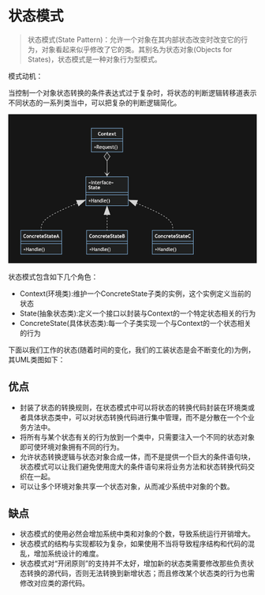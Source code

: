 # 状态模式

> 状态模式(State Pattern)：允许一个对象在其内部状态改变时改变它的行为，对象看起来似乎修改了它的类。其别名为状态对象(Objects for States)，状态模式是一种对象行为型模式。

模式动机：

当控制一个对象状态转换的条件表达式过于复杂时，将状态的判断逻辑转移道表示不同状态的一系列类当中，可以把复杂的判断逻辑简化。

![状态模式](../../img/behavioral/state.png)

状态模式包含如下几个角色：

- Context(环境类):维护一个ConcreteState子类的实例，这个实例定义当前的状态
- State(抽象状态类):定义一个接口以封装与Context的一个特定状态相关的行为
- ConcreteState(具体状态类):每一个子类实现一个与Context的一个状态相关的行为

下面以我们工作的状态(随着时间的变化，我们的工装状态是会不断变化的)为例，其UML类图如下：

## 优点

- 封装了状态的转换规则，在状态模式中可以将状态的转换代码封装在环境类或者具体状态类中，可以对状态转换代码进行集中管理，而不是分散在一个个业务方法中。
- 将所有与某个状态有关的行为放到一个类中，只需要注入一个不同的状态对象即可使环境对象拥有不同的行为。
- 允许状态转换逻辑与状态对象合成一体，而不是提供一个巨大的条件语句块，状态模式可以让我们避免使用庞大的条件语句来将业务方法和状态转换代码交织在一起。
- 可以让多个环境对象共享一个状态对象，从而减少系统中对象的个数。

## 缺点

- 状态模式的使用必然会增加系统中类和对象的个数，导致系统运行开销增大。
- 状态模式的结构与实现都较为复杂，如果使用不当将导致程序结构和代码的混乱，增加系统设计的难度。
- 状态模式对“开闭原则”的支持并不太好，增加新的状态类需要修改那些负责状态转换的源代码，否则无法转换到新增状态；而且修改某个状态类的行为也需修改对应类的源代码。
